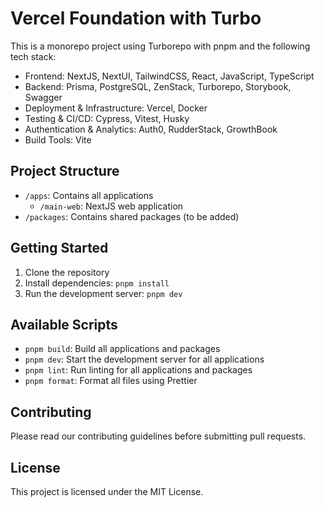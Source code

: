 # Vercel Foundation with Turbo

This is a monorepo project using Turborepo with pnpm and the following tech stack:

- Frontend: NextJS, NextUI, TailwindCSS, React, JavaScript, TypeScript
- Backend: Prisma, PostgreSQL, ZenStack, Turborepo, Storybook, Swagger
- Deployment & Infrastructure: Vercel, Docker
- Testing & CI/CD: Cypress, Vitest, Husky
- Authentication & Analytics: Auth0, RudderStack, GrowthBook
- Build Tools: Vite

## Project Structure

- `/apps`: Contains all applications
  - `/main-web`: NextJS web application
- `/packages`: Contains shared packages (to be added)

## Getting Started

1. Clone the repository
2. Install dependencies: `pnpm install`
3. Run the development server: `pnpm dev`

## Available Scripts

- `pnpm build`: Build all applications and packages
- `pnpm dev`: Start the development server for all applications
- `pnpm lint`: Run linting for all applications and packages
- `pnpm format`: Format all files using Prettier

## Contributing

Please read our contributing guidelines before submitting pull requests.

## License

This project is licensed under the MIT License.